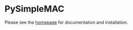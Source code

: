 PySimpleMAC
===========
Please see the [homepage](http://jonkomperda.github.com/PySimpleMAC) for documentation and installation.
